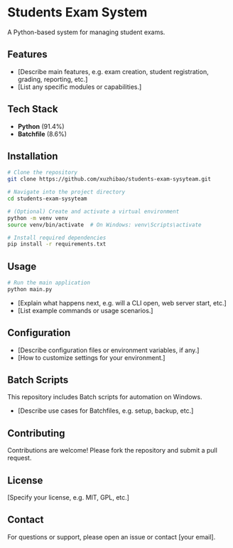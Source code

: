 # Students Exam System

A Python-based system for managing student exams.

## Features

- [Describe main features, e.g. exam creation, student registration, grading, reporting, etc.]
- [List any specific modules or capabilities.]

## Tech Stack

- **Python** (91.4%)
- **Batchfile** (8.6%)

## Installation

```bash
# Clone the repository
git clone https://github.com/xuzhibao/students-exam-sysyteam.git

# Navigate into the project directory
cd students-exam-sysyteam

# (Optional) Create and activate a virtual environment
python -m venv venv
source venv/bin/activate  # On Windows: venv\Scripts\activate

# Install required dependencies
pip install -r requirements.txt
```

## Usage

```bash
# Run the main application
python main.py
```
- [Explain what happens next, e.g. will a CLI open, web server start, etc.]
- [List example commands or usage scenarios.]

## Configuration

- [Describe configuration files or environment variables, if any.]
- [How to customize settings for your environment.]

## Batch Scripts

This repository includes Batch scripts for automation on Windows.
- [Describe use cases for Batchfiles, e.g. setup, backup, etc.]

## Contributing

Contributions are welcome! Please fork the repository and submit a pull request.

## License

[Specify your license, e.g. MIT, GPL, etc.]

## Contact

For questions or support, please open an issue or contact [your email].

